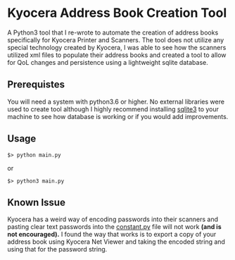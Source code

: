 # Kyocera Address Book Creation Tool

A Python3 tool that I re-wrote to automate the creation
of address books specifically for Kyocera Printer and Scanners. The tool
does not utilize any special technology created by Kyocera, I was able to 
see how the scanners utilized xml files to populate their address books and
created a tool to allow for QoL changes and persistence using a lightweight
sqlite database.

## Prerequistes

You will need a system with python3.6 or higher. No external libraries were used
to create tool although I highly recommend installing [sqlite3](https://www.sqlite.org/index.html) to your machine to see
how database is working or if you would add improvements.

## Usage

```
$> python main.py
```
or
```
$> python3 main.py
```

## Known Issue

Kyocera has a weird way of encoding passwords into their scanners and pasting clear text passwords into the [constant.py](https://github.com/tweekes1/Kyocera-Address-Book-Creation-Tool/blob/master/utils/constants.py) file will not work
**(and is not encouraged).** I found the way that works is to export a copy of your address book using Kyocera Net Viewer and taking the 
encoded string and using that for the password string.